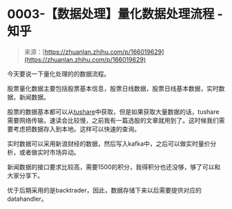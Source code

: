 <!--yml
category: 交易
date: 2023-09-17 20:02:22
-->

# 0003-【数据处理】量化数据处理流程 - 知乎

> 来源：[https://zhuanlan.zhihu.com/p/166019629](https://zhuanlan.zhihu.com/p/166019629)

今天要说一下量化处理的的数据流程。

股票量化数据主要包括股票基本信息，股票日线数据，股票日线基本数据，实时数据，新闻数据。

股票的数据基本都可以从[tushare](https://link.zhihu.com/?target=https%3A//tushare.pro/register%3Freg%3D242065)中获取，但是如果获取大量数据的话，tushare需要网络传输，速读会比较慢，之前我有一篇选股的文章就用到了。这时候我们需要考虑把数据存入到本地。这样可以快速的查询。

实时数据可以采用新浪财经的数据，然后写入kafka中，之后可以做实时量价分析，或者做实时市场异动。

新闻数据的接口要求比较高，需要1500的积分，我得积分也还没够，够了可以和大家分享下。

优于后期采用的是backtrader，因此，数据存储下来以后需要提供对应的datahandler。